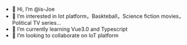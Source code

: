 - 👋 Hi, I’m @is-Joe
- 👀 I’m interested in Iot platform，Baskteball，Science fiction movies，Political TV series...
- 🌱 I’m currently learning Vue3.0 and Typescript
- 💞️ I’m looking to collaborate on IoT platform


<!---
is-Joe/is-Joe is a ✨ special ✨ repository because its `README.md` (this file) appears on your GitHub profile.
You can click the Preview link to take a look at your changes.
--->
